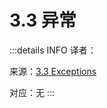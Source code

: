 # 3.3 异常

:::details INFO
译者：

来源：[3.3 Exceptions](http://www.composingprograms.com/pages/33-exceptions.html)

对应：无
:::
